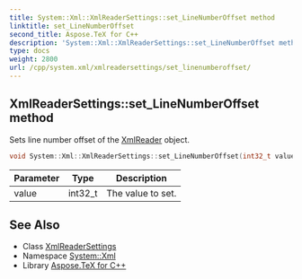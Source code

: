 ```yaml
---
title: System::Xml::XmlReaderSettings::set_LineNumberOffset method
linktitle: set_LineNumberOffset
second_title: Aspose.TeX for C++
description: 'System::Xml::XmlReaderSettings::set_LineNumberOffset method. Sets line number offset of the XmlReader object in C++.'
type: docs
weight: 2800
url: /cpp/system.xml/xmlreadersettings/set_linenumberoffset/
---
```

## XmlReaderSettings::set_LineNumberOffset method


Sets line number offset of the [XmlReader](../../xmlreader/) object.

```cpp
void System::Xml::XmlReaderSettings::set_LineNumberOffset(int32_t value)
```


| Parameter | Type | Description |
| --- | --- | --- |
| value | int32_t | The value to set. |

## See Also

* Class [XmlReaderSettings](../)
* Namespace [System::Xml](../../)
* Library [Aspose.TeX for C++](../../../)
